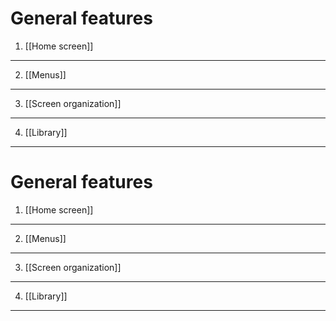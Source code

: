 <!--
created_at: '2011-10-24 16:08:30'
updated_at: '2013-03-13 13:14:24'
authors:
    - 'Jérôme Bogaerts'
tags:
    - 'User Guide'
-->

General features
================

1. [[Home screen]]
------------------

2. [[Menus]]
------------

3. [[Screen organization]]
--------------------------

4. [[Library]]
--------------
General features
================

1. [[Home screen]]
------------------

2. [[Menus]]
------------

3. [[Screen organization]]
--------------------------

4. [[Library]]
--------------

